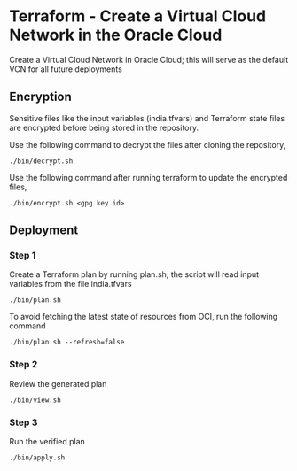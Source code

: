 # Terraform - Create a Virtual Cloud Network in the Oracle Cloud
Create a Virtual Cloud Network in Oracle Cloud; this will serve as the default VCN for all future deployments

## Encryption

Sensitive files like the input variables (india.tfvars) and Terraform state files are encrypted before being stored in the repository.

Use the following command to decrypt the files after cloning the repository,

```
./bin/decrypt.sh
```

Use the following command after running terraform to update the encrypted files,

```
./bin/encrypt.sh <gpg key id>
```

## Deployment

### Step 1

Create a Terraform plan by running plan.sh; the script will read input variables from the file india.tfvars

```
./bin/plan.sh
```

To avoid fetching the latest state of resources from OCI, run the following command

```
./bin/plan.sh --refresh=false
```

### Step 2

Review the generated plan

```
./bin/view.sh
```

### Step 3

Run the verified plan

```
./bin/apply.sh
```
